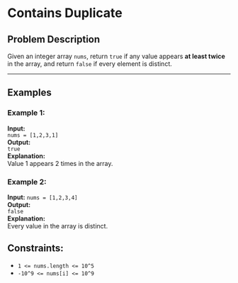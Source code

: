 # Contains Duplicate

## Problem Description
Given an integer array `nums`, return `true` if any value appears **at least twice** in the array, and return `false` if every element is distinct.

---

## Examples

### Example 1:
**Input:**  
`nums = [1,2,3,1]`  
**Output:**  
`true`  
**Explanation:**  
Value 1 appears 2 times in the array.  

### Example 2:
**Input:**
`nums = [1,2,3,4]`  
**Output:**  
`false`  
**Explanation:**  
Every value in the array is distinct.   

## Constraints:
- `1 <= nums.length <= 10^5`
- `-10^9 <= nums[i] <= 10^9`
